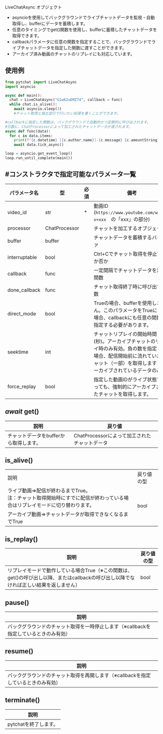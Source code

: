 LiveChatAsync オブジェクト
+ asyncioを使用してバックグラウンドでライブチャットデータを監視・自動取得し、bufferにデータを蓄積します。
+ 任意のタイミングでget()関数を使用し、bufferに蓄積したチャットデータを取得できます。
+ callbackパラメータに任意の関数を指定することで、バックグラウンドでライブチャットデータを指定した関数に渡すことができます。
+ アーカイブ済み動画のチャットのリプレイにも対応しています。

## 使用例
```python
from pytchat import LiveChatAsync
import asyncio

async def main():
  chat = LiveChatAsync("G1w62uEMZ74", callback = func)
  while chat.is_alive():
    await asyncio.sleep(3)
    #チャット取得と独立並行で行いたい処理を書くことができます。

#callbackに指定した関数は、バックグラウンドで自動的かつ定期的に呼び出されます。
#引数に、ChatProcessorによって加工されたチャットデータが渡されます。
async def func(data):
  for c in data.items:
    print(f"{c.datetime} [{c.author.name}]-{c.message} {c.amountString}")
    await data.tick_async()

loop = asyncio.get_event_loop()
loop.run_until_complete(main())
```
## #コンストラクタで指定可能なパラメータ一覧

パラメータ名|型|必須|備考|規定値
---|---|---|---|---
video_id|str|*|動画ID (`https://www.youtube.com/watch?v=xxx`　の「xxx」の部分)|-
processor|ChatProcessor||チャットを加工するオブジェクト|DefaultProcessor
buffer|buffer||チャットデータを蓄積するバッファ|Buffer(maxsize=20)
interruptable|bool||Ctrl+Cでチャット取得を停止するか否か|True
callback|func||一定間隔でチャットデータを渡す関数|None
done_callback|func||チャット取得終了時に呼び出す関数|None
direct_mode|bool| |Trueの場合、bufferを使用しません。このパラメータをTrueにする場合、callbackにも任意の関数を指定する必要があります。|False
seektime|int| |チャットリプレイの開始時間(秒)。アーカイブチャットのリプレイ時のみ有効。負の数を指定した場合、配信開始前に流れていたチャット（一部）を取得します（アーカイブされているデータのみ）。|0
force_replay|bool| |指定した動画IDがライブ状態であっても、強制的にアーカイブされたチャットを取得します。|False
## _await_  get()
説明|戻り値
---|---
チャットデータをbufferから取得します。|ChatProcessorによって加工されたチャットデータ

## is_alive()
<table>
	<tbody>
		<tr>
			<td>説明</td>
			<td>戻り値の型</td>
		</tr>
		<tr>
			<td>ライブ動画⇒配信が終わるまでTrue。<br>注：チャット取得開始時にすでに配信が終わっている場合はリプレイモードに切り替わります。</td>
			<td rowspan="2">bool</td>
		</tr>
		<tr>
			<td>アーカイブ動画⇒チャットデータが取得できなくなるまでTrue</td>
		</tr>
	</tbody>
</table>

## is_replay()
説明|戻り値の型
---|---
リプレイモードで動作している場合True（※この関数は、get()の呼び出し以降、またはcallbackの呼び出し以降でなければ正しい結果を返しません）|bool



## pause()
説明|
---|
バックグラウンドのチャット取得を一時停止します（※callbackを指定しているときのみ有効）|

## resume()
説明|
---|
バックグラウンドのチャット取得を再開します（※callbackを指定しているときのみ有効）|


## terminate()
説明|
---|
pytchatを終了します。|

